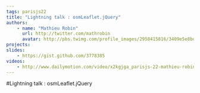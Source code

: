 ```yaml
---
tags: parisjs22
title: "Lightning talk : osmLeaflet.jQuery"
authors:
    - name: "Mathieu Robin"
      url: http://twitter.com/mathrobin
      avatar: http://pbs.twimg.com/profile_images/2958415816/3409e5e8bdecfd0bd6c1bbf4d7058f85_bigger.jpeg
projects:
slides:
    - https://gist.github.com/3778385
videos:
    - http://www.dailymotion.com/video/x2kgjga_parisjs-22-mathieu-robin-osmleaflet-jquery_school
---
```

#Lightning talk : osmLeaflet.jQuery
